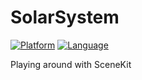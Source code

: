 # SolarSystem

[![Platform](https://img.shields.io/cocoapods/p/CDCodabarView.svg?style=flat)](https://github.com/Coledunsby/SolarSystem)
[![Language](http://img.shields.io/badge/language-swift-orange.svg?style=flat
             )](https://developer.apple.com/swift/)
             
Playing around with SceneKit
